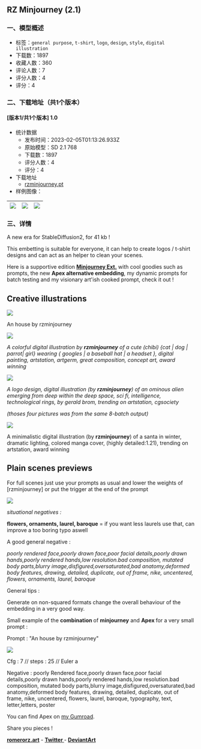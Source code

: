## RZ Minjourney (2.1)
### 一、模型概述

- 标签：`general purpose`, `t-shirt`, `logo`, `design`, `style`, `digital illustration`
- 下载数：1897
- 收藏人数：360
- 评论人数：7
- 评分人数：4
- 评分：4

### 二、下载地址（共1个版本）

#### [版本1/共1个版本] 1.0

- 统计数据
  - 发布时间：2023-02-05T01:13:26.933Z
  - 原始模型：SD 2.1 768
  - 下载数：1897
  - 评分人数：4
  - 评分：4
- 下载地址
  - [rzminjourney.pt](https://civitai.com/api/download/models/6114)
- 样例图像：

| <img src="https://image.civitai.com/xG1nkqKTMzGDvpLrqFT7WA/100e84be-f268-4ead-c224-c56272c0bf00/width=450/52929.jpeg" /> | <img src="https://image.civitai.com/xG1nkqKTMzGDvpLrqFT7WA/6420b15a-af12-41bc-d3d8-eddf0694b900/width=450/52931.jpeg" /> | <img src="https://image.civitai.com/xG1nkqKTMzGDvpLrqFT7WA/f8c25061-37c5-4e4a-c830-a882a56efe00/width=450/52930.jpeg" /> |
| ---- | ---- | ---- |


### 三、详情
<p>A new era for StableDiffusion2, for 41 kb !</p><p>This embetting is suitable for everyone, it can help to create logos / t-shirt designs and can act as an helper to clean your scenes.</p><p>Here is a supportive edition <a target="_blank" rel="ugc" href="https://romerorz.gumroad.com/l/minjourney_ext"><strong>Minjourney Ext.</strong></a> with cool goodies such as prompts, the new <strong>Apex alternative embedding</strong>, my dynamic prompts for batch testing and my visionary art'ish cooked prompt, check it out !</p><p></p><h2>Creative illustrations</h2><img src="https://imagecache.civitai.com/xG1nkqKTMzGDvpLrqFT7WA/56057a96-d64b-45a4-7b7a-56b3e7e15200/width=525" /><p></p><p>An house by rzminjourney</p><p></p><img src="https://imagecache.civitai.com/xG1nkqKTMzGDvpLrqFT7WA/525925e4-090b-4593-0a8f-40327a993800/width=525" /><p></p><p><em>A colorful digital illustration by </em><strong><em>rzminjourney</em></strong><em> of a cute (chibi) {cat | dog | parrot| girl} wearing { googles | a baseball hat | a headset }, digital painting, artstation, artgerm, great composition, concept art, award winning</em></p><p></p><img src="https://imagecache.civitai.com/xG1nkqKTMzGDvpLrqFT7WA/533059fe-84c6-4fd0-5071-c4a54a442e00/width=525" /><p><em>A logo design, digital illustration (by </em><strong><em>rzminjourney</em></strong><em>) of an ominous alien emerging from deep within the deep space, sci fi, intelligence, technological rings, by gerald brom, trending on artstation, cgsociety</em></p><p><em>(thoses four pictures was from the same 8-batch output)</em></p><p></p><img src="https://imagecache.civitai.com/xG1nkqKTMzGDvpLrqFT7WA/471616dc-b37b-466c-32a5-170bdf17c500/width=525" /><p>A minimalistic digital illustration (by <strong>rzminjourney</strong>) of a santa in winter, dramatic lighting, colored manga cover, (highly detailed:1.21), trending on artstation, award winning</p><h2></h2><p></p><h2>Plain scenes previews</h2><p></p><p>For full scenes just use your prompts as usual and lower the weights of [rzminjourney] or put the trigger at the end of the prompt</p><p></p><img src="https://imagecache.civitai.com/xG1nkqKTMzGDvpLrqFT7WA/b25668d3-2fcb-48e2-9ab8-a1071c957700/width=525" /><p></p><p><em>situational negatives :</em></p><p><strong>flowers, ornaments, laurel, baroque</strong> = if you want less laurels use that, can improve a too boring typo aswell</p><p></p><p>A good general negative :</p><p><em>poorly rendered face,poorly drawn face,poor facial details,poorly drawn hands,poorly rendered hands,low resolution.bad composition, mutated body parts,blurry image,disfigured,oversaturated,bad anatomy,deformed body features, drawing, detailed, duplicate, out of frame, nike, uncentered, flowers, ornaments, laurel, baroque</em></p><p></p><p>General tips :</p><p>Generate on non-squared formats change the overall behaviour of the embedding in a very good way.</p><p></p><p>Small example of the <strong>combination </strong>of <strong>minjourney</strong> and <strong>Apex </strong>for a very small prompt :</p><p></p><p>Prompt : "An house by rzminjourney"</p><p></p><img src="https://imagecache.civitai.com/xG1nkqKTMzGDvpLrqFT7WA/243455aa-9bbd-40f2-8f2d-90ff8329cd00/width=525" /><p>Cfg : 7 // steps : 25 // Euler a</p><p>Negative : poorly Rendered face,poorly drawn face,poor facial details,poorly drawn hands,poorly rendered hands,low resolution.bad composition, mutated body parts,blurry image,disfigured,oversaturated,bad anatomy,deformed body features, drawing, detailed, duplicate, out of frame, nike, uncentered, flowers, laurel, baroque, typography, text, letter,letters, poster</p><p></p><p>You can find Apex on <a rel="ugc" href="https://romerorz.gumroad.com/l/minjourney_ext">my Gumroad</a>.</p><p></p><p>Share you pieces !</p><p></p><p><a target="_blank" rel="ugc" href="http://romerorz.art"><strong>romerorz.art</strong></a> - <a target="_blank" rel="ugc" href="https://twitter.com/romero_erzede"><strong>Twitter </strong></a>- <a target="_blank" rel="ugc" href="https://www.deviantart.com/romerorz"><strong>DeviantArt</strong></a></p>